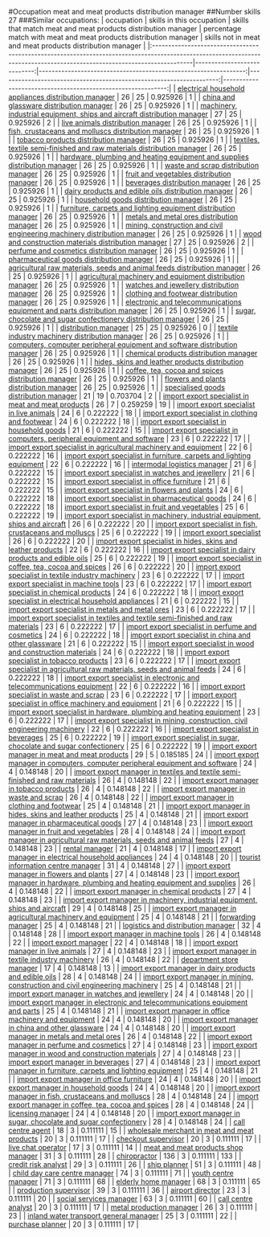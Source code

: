 #Occupation meat and meat products distribution manager
##Number skills 27
###Similar occupations:
| occupation                                                                                                                                                              |   skills in this occupation |   skills that match meat and meat products distribution manager |   percentage match with meat and meat products distribution manager |   skills not in meat and meat products distribution manager |
|:------------------------------------------------------------------------------------------------------------------------------------------------------------------------|----------------------------:|----------------------------------------------------------------:|--------------------------------------------------------------------:|------------------------------------------------------------:|
| [electrical household appliances distribution manager](electrical_household_appliances_distribution_manager.md)                                                         |                          26 |                                                              25 |                                                            0.925926 |                                                           1 |
| [china and glassware distribution manager](china_and_glassware_distribution_manager.md)                                                                                 |                          26 |                                                              25 |                                                            0.925926 |                                                           1 |
| [machinery, industrial equipment, ships and aircraft distribution manager](machinery,_industrial_equipment,_ships_and_aircraft_distribution_manager.md)                 |                          27 |                                                              25 |                                                            0.925926 |                                                           2 |
| [live animals distribution manager](live_animals_distribution_manager.md)                                                                                               |                          26 |                                                              25 |                                                            0.925926 |                                                           1 |
| [fish, crustaceans and molluscs distribution manager](fish,_crustaceans_and_molluscs_distribution_manager.md)                                                           |                          26 |                                                              25 |                                                            0.925926 |                                                           1 |
| [tobacco products distribution manager](tobacco_products_distribution_manager.md)                                                                                       |                          26 |                                                              25 |                                                            0.925926 |                                                           1 |
| [textiles, textile semi-finished and raw materials distribution manager](textiles,_textile_semi-finished_and_raw_materials_distribution_manager.md)                     |                          26 |                                                              25 |                                                            0.925926 |                                                           1 |
| [hardware, plumbing and heating equipment and supplies distribution manager](hardware,_plumbing_and_heating_equipment_and_supplies_distribution_manager.md)             |                          26 |                                                              25 |                                                            0.925926 |                                                           1 |
| [waste and scrap distribution manager](waste_and_scrap_distribution_manager.md)                                                                                         |                          26 |                                                              25 |                                                            0.925926 |                                                           1 |
| [fruit and vegetables distribution manager](fruit_and_vegetables_distribution_manager.md)                                                                               |                          26 |                                                              25 |                                                            0.925926 |                                                           1 |
| [beverages distribution manager](beverages_distribution_manager.md)                                                                                                     |                          26 |                                                              25 |                                                            0.925926 |                                                           1 |
| [dairy products and edible oils distribution manager](dairy_products_and_edible_oils_distribution_manager.md)                                                           |                          26 |                                                              25 |                                                            0.925926 |                                                           1 |
| [household goods distribution manager](household_goods_distribution_manager.md)                                                                                         |                          26 |                                                              25 |                                                            0.925926 |                                                           1 |
| [furniture, carpets and lighting equipment distribution manager](furniture,_carpets_and_lighting_equipment_distribution_manager.md)                                     |                          26 |                                                              25 |                                                            0.925926 |                                                           1 |
| [metals and metal ores distribution manager](metals_and_metal_ores_distribution_manager.md)                                                                             |                          26 |                                                              25 |                                                            0.925926 |                                                           1 |
| [mining, construction and civil engineering machinery distribution manager](mining,_construction_and_civil_engineering_machinery_distribution_manager.md)               |                          26 |                                                              25 |                                                            0.925926 |                                                           1 |
| [wood and construction materials distribution manager](wood_and_construction_materials_distribution_manager.md)                                                         |                          27 |                                                              25 |                                                            0.925926 |                                                           2 |
| [perfume and cosmetics distribution manager](perfume_and_cosmetics_distribution_manager.md)                                                                             |                          26 |                                                              25 |                                                            0.925926 |                                                           1 |
| [pharmaceutical goods distribution manager](pharmaceutical_goods_distribution_manager.md)                                                                               |                          26 |                                                              25 |                                                            0.925926 |                                                           1 |
| [agricultural raw materials, seeds and animal feeds distribution manager](agricultural_raw_materials,_seeds_and_animal_feeds_distribution_manager.md)                   |                          26 |                                                              25 |                                                            0.925926 |                                                           1 |
| [agricultural machinery and equipment distribution manager](agricultural_machinery_and_equipment_distribution_manager.md)                                               |                          26 |                                                              25 |                                                            0.925926 |                                                           1 |
| [watches and jewellery distribution manager](watches_and_jewellery_distribution_manager.md)                                                                             |                          26 |                                                              25 |                                                            0.925926 |                                                           1 |
| [clothing and footwear distribution manager](clothing_and_footwear_distribution_manager.md)                                                                             |                          26 |                                                              25 |                                                            0.925926 |                                                           1 |
| [electronic and telecommunications equipment and parts distribution manager](electronic_and_telecommunications_equipment_and_parts_distribution_manager.md)             |                          26 |                                                              25 |                                                            0.925926 |                                                           1 |
| [sugar, chocolate and sugar confectionery distribution manager](sugar,_chocolate_and_sugar_confectionery_distribution_manager.md)                                       |                          26 |                                                              25 |                                                            0.925926 |                                                           1 |
| [distribution manager](distribution_manager.md)                                                                                                                         |                          25 |                                                              25 |                                                            0.925926 |                                                           0 |
| [textile industry machinery distribution manager](textile_industry_machinery_distribution_manager.md)                                                                   |                          26 |                                                              25 |                                                            0.925926 |                                                           1 |
| [computers, computer peripheral equipment and software distribution manager](computers,_computer_peripheral_equipment_and_software_distribution_manager.md)             |                          26 |                                                              25 |                                                            0.925926 |                                                           1 |
| [chemical products distribution manager](chemical_products_distribution_manager.md)                                                                                     |                          26 |                                                              25 |                                                            0.925926 |                                                           1 |
| [hides, skins and leather products distribution manager](hides,_skins_and_leather_products_distribution_manager.md)                                                     |                          26 |                                                              25 |                                                            0.925926 |                                                           1 |
| [coffee, tea, cocoa and spices distribution manager](coffee,_tea,_cocoa_and_spices_distribution_manager.md)                                                             |                          26 |                                                              25 |                                                            0.925926 |                                                           1 |
| [flowers and plants distribution manager](flowers_and_plants_distribution_manager.md)                                                                                   |                          26 |                                                              25 |                                                            0.925926 |                                                           1 |
| [specialised goods distribution manager](specialised_goods_distribution_manager.md)                                                                                     |                          21 |                                                              19 |                                                            0.703704 |                                                           2 |
| [import export specialist in meat and meat products](import_export_specialist_in_meat_and_meat_products.md)                                                             |                          26 |                                                               7 |                                                            0.259259 |                                                          19 |
| [import export specialist in live animals](import_export_specialist_in_live_animals.md)                                                                                 |                          24 |                                                               6 |                                                            0.222222 |                                                          18 |
| [import export specialist in clothing and footwear](import_export_specialist_in_clothing_and_footwear.md)                                                               |                          24 |                                                               6 |                                                            0.222222 |                                                          18 |
| [import export specialist in household goods](import_export_specialist_in_household_goods.md)                                                                           |                          21 |                                                               6 |                                                            0.222222 |                                                          15 |
| [import export specialist in computers, peripheral equipment and software](import_export_specialist_in_computers,_peripheral_equipment_and_software.md)                 |                          23 |                                                               6 |                                                            0.222222 |                                                          17 |
| [import export specialist in agricultural machinery and equipment](import_export_specialist_in_agricultural_machinery_and_equipment.md)                                 |                          22 |                                                               6 |                                                            0.222222 |                                                          16 |
| [import export specialist in furniture, carpets and lighting equipment](import_export_specialist_in_furniture,_carpets_and_lighting_equipment.md)                       |                          22 |                                                               6 |                                                            0.222222 |                                                          16 |
| [intermodal logistics manager](intermodal_logistics_manager.md)                                                                                                         |                          21 |                                                               6 |                                                            0.222222 |                                                          15 |
| [import export specialist in watches and jewellery](import_export_specialist_in_watches_and_jewellery.md)                                                               |                          21 |                                                               6 |                                                            0.222222 |                                                          15 |
| [import export specialist in office furniture](import_export_specialist_in_office_furniture.md)                                                                         |                          21 |                                                               6 |                                                            0.222222 |                                                          15 |
| [import export specialist in flowers and plants](import_export_specialist_in_flowers_and_plants.md)                                                                     |                          24 |                                                               6 |                                                            0.222222 |                                                          18 |
| [import export specialist in pharmaceutical goods](import_export_specialist_in_pharmaceutical_goods.md)                                                                 |                          24 |                                                               6 |                                                            0.222222 |                                                          18 |
| [import export specialist in fruit and vegetables](import_export_specialist_in_fruit_and_vegetables.md)                                                                 |                          25 |                                                               6 |                                                            0.222222 |                                                          19 |
| [import export specialist in machinery, industrial equipment, ships and aircraft](import_export_specialist_in_machinery,_industrial_equipment,_ships_and_aircraft.md)   |                          26 |                                                               6 |                                                            0.222222 |                                                          20 |
| [import export specialist in  fish, crustaceans and molluscs](import_export_specialist_in__fish,_crustaceans_and_molluscs.md)                                           |                          25 |                                                               6 |                                                            0.222222 |                                                          19 |
| [import export specialist](import_export_specialist.md)                                                                                                                 |                          26 |                                                               6 |                                                            0.222222 |                                                          20 |
| [import export specialist in hides, skins and leather products](import_export_specialist_in_hides,_skins_and_leather_products.md)                                       |                          22 |                                                               6 |                                                            0.222222 |                                                          16 |
| [import export specialist in dairy products and edible oils](import_export_specialist_in_dairy_products_and_edible_oils.md)                                             |                          25 |                                                               6 |                                                            0.222222 |                                                          19 |
| [import export specialist in coffee, tea, cocoa and spices](import_export_specialist_in_coffee,_tea,_cocoa_and_spices.md)                                               |                          26 |                                                               6 |                                                            0.222222 |                                                          20 |
| [import export specialist in textile industry machinery](import_export_specialist_in_textile_industry_machinery.md)                                                     |                          23 |                                                               6 |                                                            0.222222 |                                                          17 |
| [import export specialist in machine tools](import_export_specialist_in_machine_tools.md)                                                                               |                          23 |                                                               6 |                                                            0.222222 |                                                          17 |
| [import export specialist in chemical products](import_export_specialist_in_chemical_products.md)                                                                       |                          24 |                                                               6 |                                                            0.222222 |                                                          18 |
| [import export specialist in electrical household appliances](import_export_specialist_in_electrical_household_appliances.md)                                           |                          21 |                                                               6 |                                                            0.222222 |                                                          15 |
| [import export specialist in metals and metal ores](import_export_specialist_in_metals_and_metal_ores.md)                                                               |                          23 |                                                               6 |                                                            0.222222 |                                                          17 |
| [import export specialist in textiles and textile semi-finished and raw materials](import_export_specialist_in_textiles_and_textile_semi-finished_and_raw_materials.md) |                          23 |                                                               6 |                                                            0.222222 |                                                          17 |
| [import export specialist in perfume and cosmetics](import_export_specialist_in_perfume_and_cosmetics.md)                                                               |                          24 |                                                               6 |                                                            0.222222 |                                                          18 |
| [import export specialist in china and other glassware](import_export_specialist_in_china_and_other_glassware.md)                                                       |                          21 |                                                               6 |                                                            0.222222 |                                                          15 |
| [import export specialist in wood and construction materials](import_export_specialist_in_wood_and_construction_materials.md)                                           |                          24 |                                                               6 |                                                            0.222222 |                                                          18 |
| [import export specialist in tobacco products](import_export_specialist_in_tobacco_products.md)                                                                         |                          23 |                                                               6 |                                                            0.222222 |                                                          17 |
| [import export specialist in agricultural raw materials, seeds and animal feeds](import_export_specialist_in_agricultural_raw_materials,_seeds_and_animal_feeds.md)     |                          24 |                                                               6 |                                                            0.222222 |                                                          18 |
| [import export specialist in electronic and telecommunications equipment](import_export_specialist_in_electronic_and_telecommunications_equipment.md)                   |                          22 |                                                               6 |                                                            0.222222 |                                                          16 |
| [import export specialist in waste and scrap](import_export_specialist_in_waste_and_scrap.md)                                                                           |                          23 |                                                               6 |                                                            0.222222 |                                                          17 |
| [import export specialist in office machinery and equipment](import_export_specialist_in_office_machinery_and_equipment.md)                                             |                          21 |                                                               6 |                                                            0.222222 |                                                          15 |
| [import export specialist in hardware, plumbing and heating equipment](import_export_specialist_in_hardware,_plumbing_and_heating_equipment.md)                         |                          23 |                                                               6 |                                                            0.222222 |                                                          17 |
| [import export specialist in mining, construction, civil engineering machinery](import_export_specialist_in_mining,_construction,_civil_engineering_machinery.md)       |                          22 |                                                               6 |                                                            0.222222 |                                                          16 |
| [import export specialist in beverages](import_export_specialist_in_beverages.md)                                                                                       |                          25 |                                                               6 |                                                            0.222222 |                                                          19 |
| [import export specialist in sugar, chocolate and sugar confectionery](import_export_specialist_in_sugar,_chocolate_and_sugar_confectionery.md)                         |                          25 |                                                               6 |                                                            0.222222 |                                                          19 |
| [import export manager in meat and meat products](import_export_manager_in_meat_and_meat_products.md)                                                                   |                          29 |                                                               5 |                                                            0.185185 |                                                          24 |
| [import export manager in computers, computer peripheral equipment and software](import_export_manager_in_computers,_computer_peripheral_equipment_and_software.md)     |                          24 |                                                               4 |                                                            0.148148 |                                                          20 |
| [import export manager in textiles and textile semi-finished and raw materials](import_export_manager_in_textiles_and_textile_semi-finished_and_raw_materials.md)       |                          26 |                                                               4 |                                                            0.148148 |                                                          22 |
| [import export manager in tobacco products](import_export_manager_in_tobacco_products.md)                                                                               |                          26 |                                                               4 |                                                            0.148148 |                                                          22 |
| [import export manager in waste and scrap](import_export_manager_in_waste_and_scrap.md)                                                                                 |                          26 |                                                               4 |                                                            0.148148 |                                                          22 |
| [import export manager in clothing and footwear](import_export_manager_in_clothing_and_footwear.md)                                                                     |                          25 |                                                               4 |                                                            0.148148 |                                                          21 |
| [import export manager in hides, skins and leather products](import_export_manager_in_hides,_skins_and_leather_products.md)                                             |                          25 |                                                               4 |                                                            0.148148 |                                                          21 |
| [import export manager in pharmaceutical goods](import_export_manager_in_pharmaceutical_goods.md)                                                                       |                          27 |                                                               4 |                                                            0.148148 |                                                          23 |
| [import export manager in fruit and vegetables](import_export_manager_in_fruit_and_vegetables.md)                                                                       |                          28 |                                                               4 |                                                            0.148148 |                                                          24 |
| [import export manager in agricultural raw materials, seeds and animal feeds](import_export_manager_in_agricultural_raw_materials,_seeds_and_animal_feeds.md)           |                          27 |                                                               4 |                                                            0.148148 |                                                          23 |
| [rental manager](rental_manager.md)                                                                                                                                     |                          21 |                                                               4 |                                                            0.148148 |                                                          17 |
| [import export manager in electrical household appliances](import_export_manager_in_electrical_household_appliances.md)                                                 |                          24 |                                                               4 |                                                            0.148148 |                                                          20 |
| [tourist information centre manager](tourist_information_centre_manager.md)                                                                                             |                          31 |                                                               4 |                                                            0.148148 |                                                          27 |
| [import export manager in flowers and plants](import_export_manager_in_flowers_and_plants.md)                                                                           |                          27 |                                                               4 |                                                            0.148148 |                                                          23 |
| [import export manager in hardware, plumbing and heating equipment and supplies](import_export_manager_in_hardware,_plumbing_and_heating_equipment_and_supplies.md)     |                          26 |                                                               4 |                                                            0.148148 |                                                          22 |
| [import export manager in chemical products](import_export_manager_in_chemical_products.md)                                                                             |                          27 |                                                               4 |                                                            0.148148 |                                                          23 |
| [import export manager in machinery, industrial equipment, ships and aircraft](import_export_manager_in_machinery,_industrial_equipment,_ships_and_aircraft.md)         |                          29 |                                                               4 |                                                            0.148148 |                                                          25 |
| [import export manager in agricultural machinery and equipment](import_export_manager_in_agricultural_machinery_and_equipment.md)                                       |                          25 |                                                               4 |                                                            0.148148 |                                                          21 |
| [forwarding manager](forwarding_manager.md)                                                                                                                             |                          25 |                                                               4 |                                                            0.148148 |                                                          21 |
| [logistics and distribution manager](logistics_and_distribution_manager.md)                                                                                             |                          32 |                                                               4 |                                                            0.148148 |                                                          28 |
| [import export manager in machine tools](import_export_manager_in_machine_tools.md)                                                                                     |                          26 |                                                               4 |                                                            0.148148 |                                                          22 |
| [import export manager](import_export_manager.md)                                                                                                                       |                          22 |                                                               4 |                                                            0.148148 |                                                          18 |
| [import export manager in live animals](import_export_manager_in_live_animals.md)                                                                                       |                          27 |                                                               4 |                                                            0.148148 |                                                          23 |
| [import export manager in textile industry machinery](import_export_manager_in_textile_industry_machinery.md)                                                           |                          26 |                                                               4 |                                                            0.148148 |                                                          22 |
| [department store manager](department_store_manager.md)                                                                                                                 |                          17 |                                                               4 |                                                            0.148148 |                                                          13 |
| [import export manager in dairy products and edible oils](import_export_manager_in_dairy_products_and_edible_oils.md)                                                   |                          28 |                                                               4 |                                                            0.148148 |                                                          24 |
| [import export manager in mining, construction and civil engineering machinery](import_export_manager_in_mining,_construction_and_civil_engineering_machinery.md)       |                          25 |                                                               4 |                                                            0.148148 |                                                          21 |
| [import export manager in watches and jewellery](import_export_manager_in_watches_and_jewellery.md)                                                                     |                          24 |                                                               4 |                                                            0.148148 |                                                          20 |
| [import export manager in electronic and telecommunications equipment and parts](import_export_manager_in_electronic_and_telecommunications_equipment_and_parts.md)     |                          25 |                                                               4 |                                                            0.148148 |                                                          21 |
| [import export manager in office machinery and equipment](import_export_manager_in_office_machinery_and_equipment.md)                                                   |                          24 |                                                               4 |                                                            0.148148 |                                                          20 |
| [import export manager in china and other glassware](import_export_manager_in_china_and_other_glassware.md)                                                             |                          24 |                                                               4 |                                                            0.148148 |                                                          20 |
| [import export manager in metals and metal ores](import_export_manager_in_metals_and_metal_ores.md)                                                                     |                          26 |                                                               4 |                                                            0.148148 |                                                          22 |
| [import export manager in perfume and cosmetics](import_export_manager_in_perfume_and_cosmetics.md)                                                                     |                          27 |                                                               4 |                                                            0.148148 |                                                          23 |
| [import export manager in wood and construction materials](import_export_manager_in_wood_and_construction_materials.md)                                                 |                          27 |                                                               4 |                                                            0.148148 |                                                          23 |
| [import export manager in beverages](import_export_manager_in_beverages.md)                                                                                             |                          27 |                                                               4 |                                                            0.148148 |                                                          23 |
| [import export manager in furniture, carpets and lighting equipment](import_export_manager_in_furniture,_carpets_and_lighting_equipment.md)                             |                          25 |                                                               4 |                                                            0.148148 |                                                          21 |
| [import export manager in office furniture](import_export_manager_in_office_furniture.md)                                                                               |                          24 |                                                               4 |                                                            0.148148 |                                                          20 |
| [import export manager in household goods](import_export_manager_in_household_goods.md)                                                                                 |                          24 |                                                               4 |                                                            0.148148 |                                                          20 |
| [import export manager in fish, crustaceans and molluscs](import_export_manager_in_fish,_crustaceans_and_molluscs.md)                                                   |                          28 |                                                               4 |                                                            0.148148 |                                                          24 |
| [import export manager in coffee, tea, cocoa and spices](import_export_manager_in_coffee,_tea,_cocoa_and_spices.md)                                                     |                          28 |                                                               4 |                                                            0.148148 |                                                          24 |
| [licensing manager](licensing_manager.md)                                                                                                                               |                          24 |                                                               4 |                                                            0.148148 |                                                          20 |
| [import export manager in sugar, chocolate and sugar confectionery](import_export_manager_in_sugar,_chocolate_and_sugar_confectionery.md)                               |                          28 |                                                               4 |                                                            0.148148 |                                                          24 |
| [call centre agent](call_centre_agent.md)                                                                                                                               |                          18 |                                                               3 |                                                            0.111111 |                                                          15 |
| [wholesale merchant in meat and meat products](wholesale_merchant_in_meat_and_meat_products.md)                                                                         |                          20 |                                                               3 |                                                            0.111111 |                                                          17 |
| [checkout supervisor](checkout_supervisor.md)                                                                                                                           |                          20 |                                                               3 |                                                            0.111111 |                                                          17 |
| [live chat operator](live_chat_operator.md)                                                                                                                             |                          17 |                                                               3 |                                                            0.111111 |                                                          14 |
| [meat and meat products shop manager](meat_and_meat_products_shop_manager.md)                                                                                           |                          31 |                                                               3 |                                                            0.111111 |                                                          28 |
| [chiropractor](chiropractor.md)                                                                                                                                         |                         136 |                                                               3 |                                                            0.111111 |                                                         133 |
| [credit risk analyst](credit_risk_analyst.md)                                                                                                                           |                          29 |                                                               3 |                                                            0.111111 |                                                          26 |
| [ship planner](ship_planner.md)                                                                                                                                         |                          51 |                                                               3 |                                                            0.111111 |                                                          48 |
| [child day care centre manager](child_day_care_centre_manager.md)                                                                                                       |                          74 |                                                               3 |                                                            0.111111 |                                                          71 |
| [youth centre manager](youth_centre_manager.md)                                                                                                                         |                          71 |                                                               3 |                                                            0.111111 |                                                          68 |
| [elderly home manager](elderly_home_manager.md)                                                                                                                         |                          68 |                                                               3 |                                                            0.111111 |                                                          65 |
| [production supervisor](production_supervisor.md)                                                                                                                       |                          39 |                                                               3 |                                                            0.111111 |                                                          36 |
| [airport director](airport_director.md)                                                                                                                                 |                          23 |                                                               3 |                                                            0.111111 |                                                          20 |
| [social services manager](social_services_manager.md)                                                                                                                   |                          63 |                                                               3 |                                                            0.111111 |                                                          60 |
| [call centre analyst](call_centre_analyst.md)                                                                                                                           |                          20 |                                                               3 |                                                            0.111111 |                                                          17 |
| [metal production manager](metal_production_manager.md)                                                                                                                 |                          26 |                                                               3 |                                                            0.111111 |                                                          23 |
| [inland water transport general manager](inland_water_transport_general_manager.md)                                                                                     |                          25 |                                                               3 |                                                            0.111111 |                                                          22 |
| [purchase planner](purchase_planner.md)                                                                                                                                 |                          20 |                                                               3 |                                                            0.111111 |                                                          17 |
